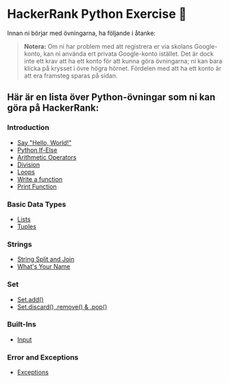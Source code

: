 # HackerRank Python Exercise 🐍

Innan ni börjar med övningarna, ha följande i åtanke:

> **Notera:** Om ni har problem med att registrera er via skolans Google-konto, kan ni använda ert privata Google-konto istället. Det är dock inte ett krav att ha ett konto för att kunna göra övningarna; ni kan bara klicka på krysset i övre högra hörnet. Fördelen med att ha ett konto är att era framsteg sparas på sidan.

## Här är en lista över Python-övningar som ni kan göra på HackerRank:

### Introduction
- [Say "Hello, World!"](https://www.hackerrank.com/challenges/py-hello-world/problem?isFullScreen=true)
- [Python If-Else](https://www.hackerrank.com/challenges/py-if-else/problem?isFullScreen=true)
- [Arithmetic Operators](https://www.hackerrank.com/challenges/python-arithmetic-operators/problem?isFullScreen=true)
- [Division](https://www.hackerrank.com/challenges/python-division/problem?isFullScreen=true)
- [Loops](https://www.hackerrank.com/challenges/python-loops/problem?isFullScreen=true)
- [Write a function](https://www.hackerrank.com/challenges/python-division/problem?isFullScreen=true)
- [Print Function](https://www.hackerrank.com/challenges/python-print/problem?isFullScreen=true)

### Basic Data Types
- [Lists](https://www.hackerrank.com/challenges/python-lists/problem?isFullScreen=true)
- [Tuples](https://www.hackerrank.com/challenges/python-tuples/problem?isFullScreen=true)

### Strings
- [String Split and Join](https://www.hackerrank.com/challenges/python-string-split-and-join/problem?isFullScreen=true)
- [What's Your Name](https://www.hackerrank.com/challenges/whats-your-name/problem?isFullScreen=true)

### Set
- [Set.add()](https://www.hackerrank.com/challenges/py-set-add/problem?isFullScreen=true)
- [Set.discard(),.remove() & .pop()](https://www.hackerrank.com/challenges/py-set-discard-remove-pop/problem?isFullScreen=true)

### Built-Ins
- [Input](https://www.hackerrank.com/challenges/input/problem?isFullScreen=true)

### Error and Exceptions
- [Exceptions](https://www.hackerrank.com/challenges/exceptions/problem?isFullScreen=true)


